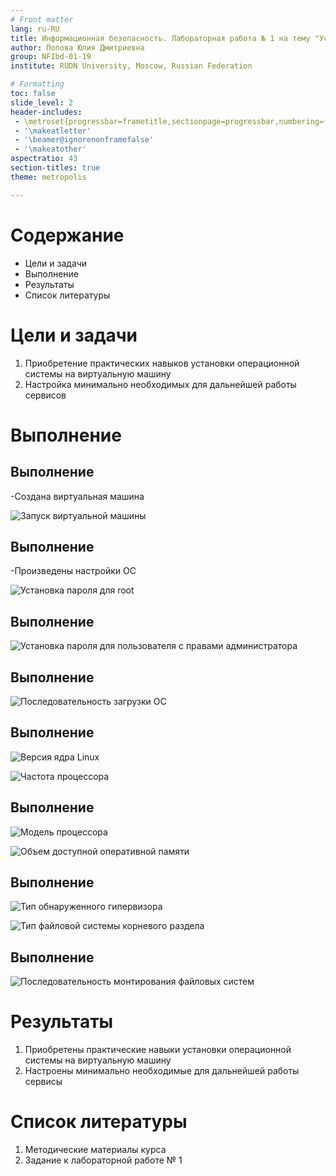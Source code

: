 ```yaml
---
# Front matter
lang: ru-RU
title: Информационная безопасность. Лабораторная работа № 1 на тему "Установка и конфигурация операционной системы на виртуальную машину"
author: Попова Юлия Дмитриевна
group: NFIbd-01-19
institute: RUDN University, Moscow, Russian Federation

# Formatting
toc: false
slide_level: 2
header-includes: 
 - \metroset{progressbar=frametitle,sectionpage=progressbar,numbering=fraction}
 - '\makeatletter'
 - '\beamer@ignorenonframefalse'
 - '\makeatother'
aspectratio: 43
section-titles: true
theme: metropolis

---
```


# Содержание
* Цели и задачи
* Выполнение
* Результаты
* Список литературы

# Цели и задачи
1. Приобретение практических навыков
установки операционной системы на виртуальную машину
2. Настройка минимально необходимых для дальнейшей работы сервисов

# Выполнение
## Выполнение
-Создана виртуальная машина

![Запуск виртуальной машины](images/8.1.jpg)

## Выполнение
-Произведены настройки ОС

![Установка пароля для root](images/14.jpg)

## Выполнение
![Установка пароля для пользователя с правами администратора](images/15.jpg)

## Выполнение
![Последовательность загрузки ОС](images/17.jpg)

## Выполнение
![Версия ядра Linux](images/18.jpg)

![Частота процессора](images/19.jpg)

## Выполнение
![Модель процессора](images/20.jpg)

![Объем доступной оперативной памяти](images/21.jpg)

## Выполнение
![Тип обнаруженного гипервизора](images/22.jpg)

![Тип файловой системы корневого раздела](images/23.jpg)

## Выполнение
![Последовательность монтирования файловых систем](images/24.jpg)

# Результаты
1. Приобретены практические навыки
установки операционной системы на виртуальную машину
2. Настроены минимально необходимые для дальнейшей работы сервисы

# Список литературы
1. Методические материалы курса
2. Задание к лабораторной работе № 1